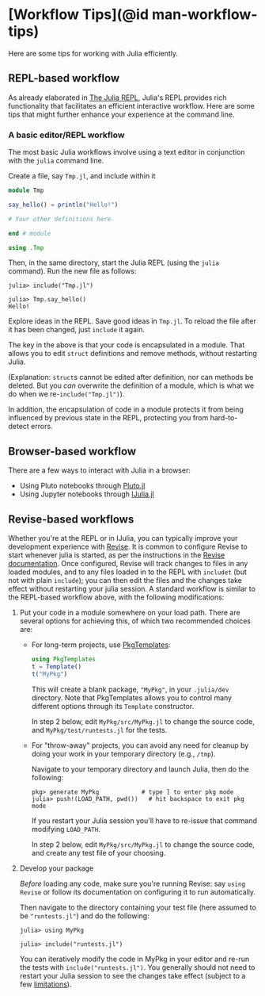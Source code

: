 # [Workflow Tips](@id man-workflow-tips)

Here are some tips for working with Julia efficiently.

## REPL-based workflow

As already elaborated in [The Julia REPL](@ref), Julia's REPL provides rich functionality
that facilitates an efficient interactive workflow. Here are some tips that might further enhance
your experience at the command line.

### A basic editor/REPL workflow

The most basic Julia workflows involve using a text editor in conjunction with the `julia` command line.

Create a file, say `Tmp.jl`, and include within it
```julia
module Tmp

say_hello() = println("Hello!")

# Your other definitions here

end # module

using .Tmp
```
Then, in the same directory, start the Julia REPL (using the `julia` command).
Run the new file as follows:
```
julia> include("Tmp.jl")

julia> Tmp.say_hello()
Hello!
```
Explore ideas in the REPL. Save good ideas in `Tmp.jl`.
To reload the file after it has been changed, just `include` it again.

The key in the above is that your code is encapsulated in a module.
That allows you to edit `struct` definitions and remove methods, without restarting Julia.

(Explanation: `struct`s cannot be edited after definition, nor can methods be deleted.
But you _can_ overwrite the definition of a module, which is what we do when we re-`include("Tmp.jl")`).

In addition, the encapsulation of code in a module protects it from being influenced
by previous state in the REPL, protecting you from hard-to-detect errors.


## Browser-based workflow

There are a few ways to interact with Julia in a browser:
- Using Pluto notebooks through [Pluto.jl](https://github.com/fonsp/Pluto.jl)
- Using Jupyter notebooks through [IJulia.jl](https://github.com/JuliaLang/IJulia.jl)

## Revise-based workflows

Whether you're at the REPL or in IJulia, you can typically improve
your development experience with
[Revise](https://github.com/timholy/Revise.jl).
It is common to configure Revise to start whenever julia is started,
as per the instructions in the [Revise documentation](https://timholy.github.io/Revise.jl/stable/).
Once configured, Revise will track changes to files in any loaded modules,
and to any files loaded in to the REPL with `includet` (but not with plain `include`);
you can then edit the files and the changes take effect without restarting your julia session.
A standard workflow is similar to the REPL-based workflow above, with
the following modifications:

1. Put your code in a module somewhere on your load path. There are
   several options for achieving this, of which two recommended choices are:

   - For long-term projects, use
     [PkgTemplates](https://github.com/invenia/PkgTemplates.jl):

     ```julia
     using PkgTemplates
     t = Template()
     t("MyPkg")
     ```

     This will create a blank package, `"MyPkg"`, in your `.julia/dev` directory.
     Note that PkgTemplates allows you to control many different options
     through its `Template` constructor.

     In step 2 below, edit `MyPkg/src/MyPkg.jl` to change the source code, and
     `MyPkg/test/runtests.jl` for the tests.

   - For "throw-away" projects, you can avoid any need for cleanup
     by doing your work in your temporary directory (e.g., `/tmp`).

     Navigate to your temporary directory and launch Julia, then do the following:

     ```jldoctest
     pkg> generate MyPkg            # type ] to enter pkg mode
     julia> push!(LOAD_PATH, pwd())   # hit backspace to exit pkg mode
     ```
     If you restart your Julia session you'll have to re-issue that command
     modifying `LOAD_PATH`.

     In step 2 below, edit `MyPkg/src/MyPkg.jl` to change the source code, and create any
     test file of your choosing.

2. Develop your package

   *Before* loading any code, make sure you're running Revise: say
   `using Revise` or follow its documentation on configuring it to run
   automatically.

   Then navigate to the directory containing your test file (here
   assumed to be `"runtests.jl"`) and do the following:

   ```jldoctest
   julia> using MyPkg

   julia> include("runtests.jl")
   ```

   You can iteratively modify the code in MyPkg in your editor and re-run the
   tests with `include("runtests.jl")`. You generally should not need to restart
   your Julia session to see the changes take effect (subject to a few [limitations](https://timholy.github.io/Revise.jl/stable/limitations/)).

